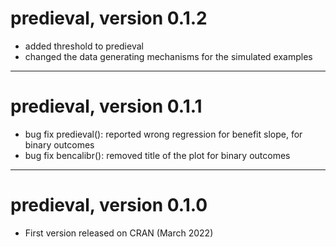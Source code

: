 # predieval, version 0.1.2

- added threshold to predieval
- changed the data generating mechanisms for the simulated examples

---

# predieval, version 0.1.1

- bug fix predieval(): reported wrong regression for benefit slope, for binary outcomes
- bug fix bencalibr(): removed title of the plot for binary outcomes

---

# predieval, version 0.1.0

- First version released on CRAN (March 2022) 

